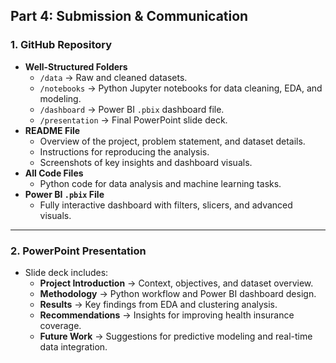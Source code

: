 ## Part 4: Submission & Communication

### 1. GitHub Repository
- **Well-Structured Folders**
  - `/data` → Raw and cleaned datasets.
  - `/notebooks` → Python Jupyter notebooks for data cleaning, EDA, and modeling.
  - `/dashboard` → Power BI `.pbix` dashboard file.
  - `/presentation` → Final PowerPoint slide deck.
- **README File**
  - Overview of the project, problem statement, and dataset details.
  - Instructions for reproducing the analysis.
  - Screenshots of key insights and dashboard visuals.
- **All Code Files**
  - Python code for data analysis and machine learning tasks.
- **Power BI `.pbix` File**
  - Fully interactive dashboard with filters, slicers, and advanced visuals.

---

### 2. PowerPoint Presentation
- Slide deck includes:
  - **Project Introduction** → Context, objectives, and dataset overview.
  - **Methodology** → Python workflow and Power BI dashboard design.
  - **Results** → Key findings from EDA and clustering analysis.
  - **Recommendations** → Insights for improving health insurance coverage.
  - **Future Work** → Suggestions for predictive modeling and real-time data integration.